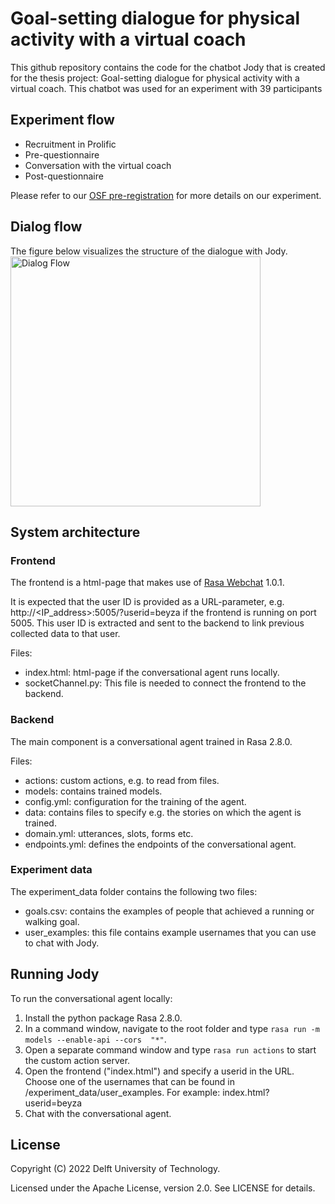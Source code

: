 # Goal-setting dialogue for physical activity with a virtual coach
This github repository contains the code for the chatbot Jody that is created for the thesis project: Goal-setting dialogue for physical activity with a virtual coach. 
This chatbot was used for an experiment with 39 participants 

## Experiment flow
- Recruitment in Prolific
- Pre-questionnaire
- Conversation with the virtual coach
- Post-questionnaire

Please refer to our [OSF pre-registration](https://osf.io/4duwh/) for more details on our experiment.

## Dialog flow

The figure below visualizes the structure of the dialogue with Jody.
<img src = "dialog_flow.png" width = "400" title="Dialog Flow">

## System architecture

### Frontend
The frontend is a html-page that makes use of [Rasa Webchat](https://github.com/botfront/rasa-webchat) 1.0.1.

It is expected that the user ID is provided as a URL-parameter, e.g. http://<IP_address>:5005/?userid=beyza if the frontend is running on port 5005. This user ID is extracted and sent to the backend to link previous collected data to that user.

Files:
- index.html: html-page if the conversational agent runs locally.
- socketChannel.py: This file is needed to connect the frontend to the backend.

### Backend

The main component is a conversational agent trained in Rasa 2.8.0.

Files:
- actions: custom actions, e.g. to read from files.
- models: contains trained models.
- config.yml: configuration for the training of the agent.
- data: contains files to specify e.g. the stories on which the agent is trained.
- domain.yml: utterances, slots, forms etc.
- endpoints.yml: defines the endpoints of the conversational agent. 

### Experiment data

The experiment_data folder contains the following two files:
- goals.csv: contains the examples of people that achieved a running or walking goal.
- user_examples: this file contains example usernames that you can use to chat with Jody.

## Running Jody

To run the conversational agent locally:

1) Install the python package Rasa 2.8.0.
2) In a command window, navigate to the root folder and type `rasa run -m models --enable-api --cors  "*"`.
3) Open a separate command window and type `rasa run actions` to start the custom action server.
4) Open the frontend ("index.html") and specify a userid in the URL. Choose one of the usernames that can be found in /experiment_data/user_examples. For example: index.html?userid=beyza
5) Chat with the conversational agent.

## License

Copyright (C) 2022 Delft University of Technology.

Licensed under the Apache License, version 2.0. See LICENSE for details.
